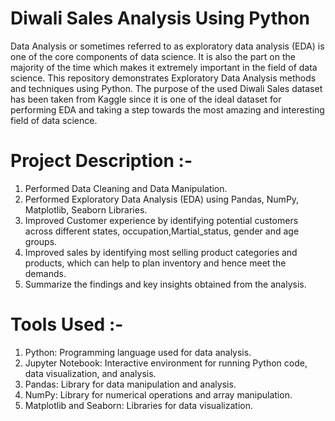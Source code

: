 # Diwali Sales Analysis Using Python
Data Analysis or sometimes referred to as exploratory data analysis (EDA) is one of the core components of data science. It is also the part on the majority of the time which makes it extremely important in the field of data science. This repository demonstrates Exploratory Data Analysis methods and techniques using Python. The purpose of the used Diwali Sales dataset has been taken from Kaggle since it is one of the ideal dataset for performing EDA and taking a step towards the most amazing and interesting field of data science.
# Project Description :-
1) Performed Data Cleaning and Data Manipulation.
2) Performed Exploratory Data Analysis (EDA) using Pandas, NumPy, Matplotlib, Seaborn Libraries.
3) Improved Customer experience by identifying potential customers across different states, occupation,Martial_status, gender and age groups.
4) Improved sales by identifying most selling product categories and products, which can help to plan inventory and hence meet the demands.
5) Summarize the findings and key insights obtained from the analysis.
# Tools Used :-
1) Python: Programming language used for data analysis.
2) Jupyter Notebook: Interactive environment for running Python code, data visualization, and analysis.
3) Pandas: Library for data manipulation and analysis.
4) NumPy: Library for numerical operations and array manipulation.
5) Matplotlib and Seaborn: Libraries for data visualization.
